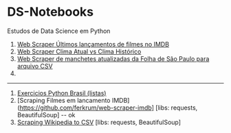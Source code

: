 # DS-Notebooks
Estudos de Data Science em Python


1. [Web Scraper Últimos lançamentos de filmes no IMDB](https://github.com/ferkrum/web-scraper-imdb)
2. [Web Scraper Clima Atual vs Clima Histórico](https://github.com/ferkrum/web-scraper-clima-atual-vc-clima-historico)
3. [Web Scraper de manchetes atualizadas da Folha de São Paulo para arquivo CSV](https://github.com/ferkrum/web-scraper-de-manchetes-e-links-de-noticias-para-arquivo-CSV/blob/main/README.md)
4. 





---



1. [Exercicios Python Brasil (listas)](https://github.com/ferkrum/DS-Notebooks/blob/6e150ffffc0141e4e45f8a16f751298d7cb2bf3f/Exercicios%20Python%20Brasil%20Listas%20(1%20a%2018%20de%2024)%20.ipynb)
2. [Scraping Filmes em lancamento IMDB](https://github.com/ferkrum/web-scraper-imdb] [libs: requests, BeautifulSoup] -- ok
3. [Scraping Wikipedia to CSV](https://github.com/ferkrum/DS-Notebooks/blob/main/Web%20Scraping%20Wikipedia%20to%20Dataframe%20(com%20Python%20e%20BeautifulSoup).ipynb) [libs: requests, BeautifulSoup]

